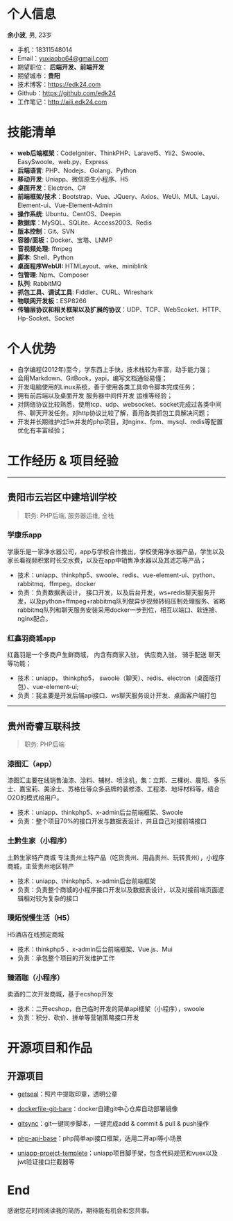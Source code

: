 # 个人信息

**余小波**, 男, 23岁

- 手机：18311548014
- Email：yuxiaobo64@gmail.com
- 期望职位： **后端开发、前端开发**
- 期望城市：**贵阳**
- 技术博客：https://edk24.com
- Github：https://github.com/edk24
- 工作笔记：<http://aili.edk24.com>



# 技能清单

- **web后端框架**：CodeIgniter、ThinkPHP、Laravel5、Yii2、Swoole、EasySwoole、web.py、Express
- **后端语言**: PHP、Nodejs、Golang、Python
- **移动开发**: Uniapp、微信原生小程序、H5
- **桌面开发**：Electron、C#
- **前端框架/技术**：Bootstrap、Vue、JQuery、Axios、WeUI、MUI、Layui、Element-ui、Vue-Element-Admin
- **操作系统**: Ubuntu、CentOS、Deepin
- **数据库**：MySQL、SQLite、Access2003、Redis
- **版本控制**：Git、SVN
- **容器/面板**：Docker、宝塔、LNMP
- **音视频处理:** ffmpeg
- **脚本**: Shell、Python
- **桌面程序WebUI:** HTMLayout、wke、miniblink
- **包管理**: Npm、Composer
- **队列**: RabbitMQ
- **抓包工具、调试工具**: Fiddler、CURL、Wireshark
- **物联网开发板**：ESP8266
- **传输层协议和相关框架以及扩展的协议**：UDP、TCP、WebScoket、HTTP、Hp-Socket、Socket



# 个人优势

- 自学编程(2012年)至今，学东西上手快，技术栈较为丰富，动手能力强；
- 会用Markdown、GitBook，yapi，编写文档通俗易懂；
- 开发电脑使用的Linux系统，善于使用各类工具命令脚本完成任务；
- 拥有前后端以及桌面开发 服务器中间件开发 运维等经验；
- 对网络协议比较熟悉，使用tcp、udp、websocket、socket完成过各类中间件、聊天开发任务。对http协议比较了解，善用各类抓包工具解决问题；
- 开发并长期维护过5w并发的php项目，对nginx、fpm、mysql、redis等配置优化有丰富经验；


# 工作经历 & 项目经验

---

## 贵阳市云岩区中建培训学校

<!-- 2020/08/31 ~ 2021/01/26 --\>

> 职务: PHP后端工程师

### 星空计划

职称申报资料管理系统，公司主要业务是替人申报建筑师职称，用于保存维护各个客户的各种资料，包括实习公司、工作经历、社保信息、个人技术总结报告书、毕业证、身份证、学历信息等等，便于直接下载合成申报资料档案。



技术：thinkphp5、vue-element-admin、钉钉系统对接

负责：负责项目后端的开发，数据库设计、维护等



### 猎聘系统

公司职员使用`油猴子`脚本在各个招聘网站下载、保存简历，随后联系对方了解情况录入系统跟进。再加入其他公司账号，可以在猎聘系统中筛选优质人才并聘用。内部系统部分与公司钉钉结合



- 技术：钉钉、thinkphp5、vue-element-admin、油猴、第三方简历解析
- 负责：负责整个项目的后端开发与设计



---

## 贵州翌宸志信科技有限公司 

<!-- 2019/10/01 ~ 2020/8/30 -->

> 职务: PHP后端, 服务器运维, 全栈



### 学康乐app

学康乐是一家净水器公司，app与学校合作推出，学校使用净水器产品，学生以及家长看视频积累时长交水费，以及在app中销售净水器以及其滤芯等产品；



- 技术：uniapp、thinkphp5、swoole、redis、vue-element-ui、python、rabbitmq、ffmpeg、docker
- 负责：负责数据表设计， 接口开发，以及后台开发，ws+redis聊天服务开发，以及python+ffmpeg+rabbitmq队列做异步视频转码压制处理服务、省略rabbitmq队列和聊天服务安装采用docker一步到位，相互以端口、软连接、nginx配合。



### 红鑫羽商城app

红鑫羽是一个多商户生鲜商城， 内含有商家入驻， 供应商入驻， 骑手配送  聊天等功能；



- 技术：uniapp， thinkphp5， swoole（聊天）、redis、electron（桌面版打包）、vue-element-ui;
- 负责：我主要是开发后端api接口、ws聊天服务设计开发、桌面客户端打包





---


## 贵州奇睿互联科技 

<!-- 2018/03/11 ~ 2019/09/28 -->

> 职务: PHP后端



### 漆图汇（app）

漆图汇主要在线销售油漆、涂料、辅材、喷涂机，集：立邦、三棵树、晨阳、多乐士、嘉宝莉、美涂士、苏格仕等众多品牌的装修漆、工程漆、地坪材料等，结合O2O的模式给用户。



- 技术：uniapp、thinkphp5、x-admin后台前端框架、Swoole
- 负责：整个项目70%的接口开发与数据表设计，并且自己对接前端接口



### 土黔生家（小程序）

土黔生家特产商城 专注贵州土特产品（吃货贵州、用品贵州、玩转贵州），小程序商城，主营贵州地区特产



- 技术：uniapp、thinkphp5、x-admin后台前端框架
- 负责：负责整个商城的小程序接口开发以及数据表设计，以及对接前端页面逻辑相对较为复杂的接口



### 璞炻悦慢生活（H5）

H5酒店在线预定商城



- 技术：thinkphp5 、x-admin后台前端框架、Vue.js、Mui
- 负责：承包整个项目的开发维护工作



### 臻酒咖（小程序）

卖酒的二次开发商城，基于ecshop开发



- 技术：二开ecshop，自己临时开发的简单api框架（小程序），swoole
- 负责：积分、砍价、拼单等营销策略接口开发




# 开源项目和作品

## 开源项目

- [getseal](https://github.com/edk24/getseal)：照片中提取印章，透明公章
- [dockerfile-git-bare](https://github.com/edk24/dockerfile-git-bare)：docker自建git中心仓库自动部署镜像

- [gitsync](https://github.com/edk24/gitsync)：git一键同步脚本，一键完成add & commit & pull & push操作

- [php-api-base](https://github.com/edk24/php-api-base)：php简单api接口框架，适用二开api等小场景

- [uniapp-proejct-templete](https://github.com/edk24/uniapp-proejct-templete)：uniapp项目脚手架，包含代码规范和vuex以及jwt验证接口拦截器等


# End

感谢您花时间阅读我的简历，期待能有机会和您共事。
